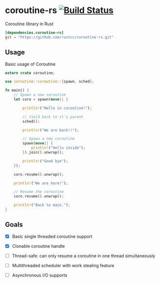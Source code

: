 # coroutine-rs [![Build Status](https://travis-ci.org/rustcc/coroutine-rs.png?branch=master)](https://travis-ci.org/rustcc/coroutine-rs)

Coroutine library in Rust

```toml
[dependencies.coroutine-rs]
git = "https://github.com/rustcc/coroutine-rs.git"
```

## Usage

Basic usage of Coroutine

```rust
extern crate coroutine;

use coroutine::coroutine::{spawn, sched};

fn main() {
    // Spawn a new coroutine
    let coro = spawn(move|| {

        println!("Hello in coroutine!");

        // Yield back to it's parent
        sched();

        println!("We are back!!");

        // Spawn a new coroutine
        spawn(move|| {
            println!("Hello inside");
        }).join().unwrap();

        println!("Good bye");
    });

    coro.resume().unwrap();

    println!("We are here!");

    // Resume the coroutine
    coro.resume().unwrap();

    println!("Back to main.");
}
```

## Goals

- [x] Basic single threaded coroutine support

- [x] Clonable coroutine handle

- [ ] Thread-safe: can only resume a coroutine in one thread simultaneously

- [ ] Multithreaded scheduler with work stealing feature

- [ ] Asynchronous I/O supports
